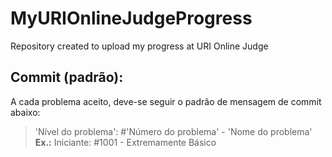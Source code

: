 # MyURIOnlineJudgeProgress
Repository created to upload my progress at URI Online Judge

## Commit (padrão):

A cada problema aceito, deve-se seguir o padrão de mensagem de commit abaixo:  
> 'Nível do problema': #'Número do problema' - 'Nome do problema'  
> **Ex.:** Iniciante: #1001 - Extremamente Básico
